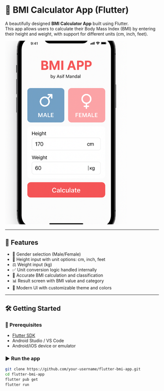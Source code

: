 # 🧮 BMI Calculator App (Flutter)

A beautifully designed **BMI Calculator App** built using Flutter.  
This app allows users to calculate their Body Mass Index (BMI) by entering their height and weight, with support for different units (cm, inch, feet).

<img src="assets/screenshots/bmi_preview.png" width="400" alt="BMI App Screenshot" />

---

## 🚀 Features

- 🔘 Gender selection (Male/Female)
- 📏 Height input with unit options: cm, inch, feet
- ⚖️ Weight input (kg)
- ✅ Unit conversion logic handled internally
- 🧠 Accurate BMI calculation and classification
- 📊 Result screen with BMI value and category
- 🎨 Modern UI with customizable theme and colors

---

## 🛠️ Getting Started

### 🔧 Prerequisites
- [Flutter SDK](https://flutter.dev/docs/get-started/install)
- Android Studio / VS Code
- Android/iOS device or emulator

### ▶️ Run the app

```bash
git clone https://github.com/your-username/flutter-bmi-app.git
cd flutter-bmi-app
flutter pub get
flutter run
